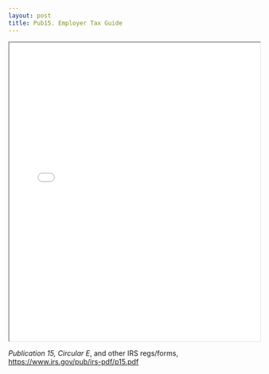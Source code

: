 ```yaml
---
layout: post
title: Pub15. Employer Tax Guide
---
```



<div class="pdf-container">
    <iframe src="./assets/misc/irs.pub15.cirE.Employers.tax guide.pdf#zoom=FitH" height="600" width="100%" allowFullScreen="true">
    </iframe>
</div>

*Publication 15, Circular E*, and other IRS regs/forms, https://www.irs.gov/pub/irs-pdf/p15.pdf